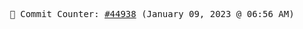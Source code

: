 <p align="center">
    <samp>
        📮 Commit Counter: <a href="https://github.com/Javascript-void0/Javascript-void0/commits/main">#44938</a> (January 09, 2023 @ 06:56 AM)
    </samp>
</p>